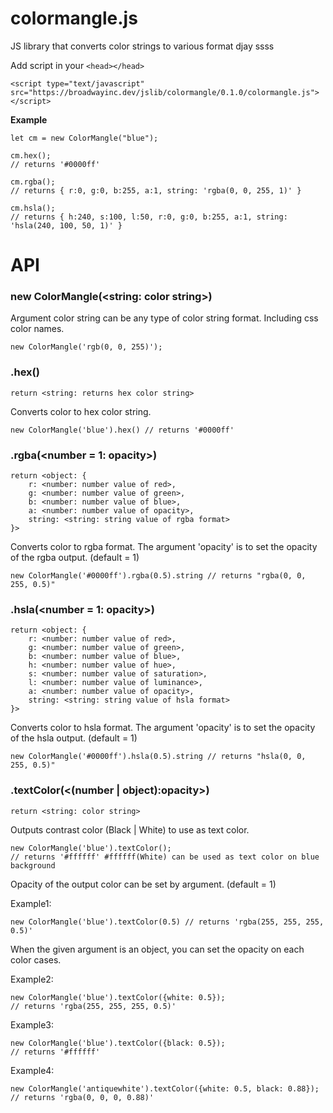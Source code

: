# colormangle.js
JS library that converts color strings to various format djay ssss

Add script in your `<head></head>`
```
<script type="text/javascript" src="https://broadwayinc.dev/jslib/colormangle/0.1.0/colormangle.js"></script>
```

**Example**
```
let cm = new ColorMangle("blue");

cm.hex();
// returns '#0000ff'

cm.rgba();
// returns { r:0, g:0, b:255, a:1, string: 'rgba(0, 0, 255, 1)' }

cm.hsla();
// returns { h:240, s:100, l:50, r:0, g:0, b:255, a:1, string: 'hsla(240, 100, 50, 1)' }
```

# API

### new ColorMangle(<string: color string>)
Argument color string can be any type of color string format. Including css color names.

`
new ColorMangle('rgb(0, 0, 255)');
`

### .hex()
`return <string: returns hex color string>`

Converts color to hex color string.

`new ColorMangle('blue').hex() // returns '#0000ff'`

### .rgba(<number = 1: opacity>)
```
return <object: {
    r: <number: number value of red>,
    g: <number: number value of green>,
    b: <number: number value of blue>,
    a: <number: number value of opacity>,
    string: <string: string value of rgba format>
}>
```
Converts color to rgba format.
The argument 'opacity' is to set the opacity of the rgba output. (default = 1)

```
new ColorMangle('#0000ff').rgba(0.5).string // returns "rgba(0, 0, 255, 0.5)"
```

### .hsla(<number = 1: opacity>)
```
return <object: {
    r: <number: number value of red>,
    g: <number: number value of green>,
    b: <number: number value of blue>,
    h: <number: number value of hue>,
    s: <number: number value of saturation>,
    l: <number: number value of luminance>,
    a: <number: number value of opacity>,
    string: <string: string value of hsla format>
}>
```
Converts color to hsla format.
The argument 'opacity' is to set the opacity of the hsla output. (default = 1)

```
new ColorMangle('#0000ff').hsla(0.5).string // returns "hsla(0, 0, 255, 0.5)"
```

### .textColor(<(number | object):opacity>)
```
return <string: color string>
```
Outputs contrast color (Black | White) to use as text color.

```
new ColorMangle('blue').textColor();
// returns '#ffffff' #ffffff(White) can be used as text color on blue background
```

Opacity of the output color can be set by argument. (default = 1)

Example1:

`new ColorMangle('blue').textColor(0.5) // returns 'rgba(255, 255, 255, 0.5)'`

When the given argument is an object, you can set the opacity on each color cases.

Example2:

```
new ColorMangle('blue').textColor({white: 0.5});
// returns 'rgba(255, 255, 255, 0.5)'
```

Example3:

```
new ColorMangle('blue').textColor({black: 0.5});
// returns '#ffffff'
```

Example4:

```
new ColorMangle('antiquewhite').textColor({white: 0.5, black: 0.88});
// returns 'rgba(0, 0, 0, 0.88)'
```
